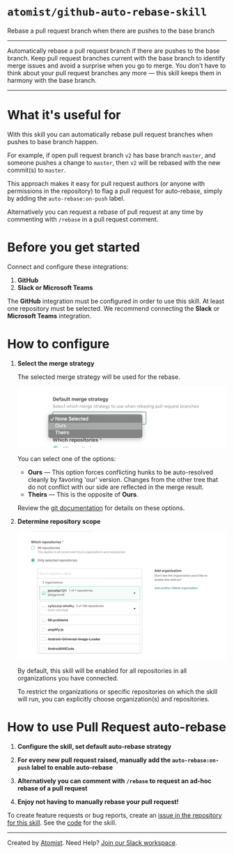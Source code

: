 # `atomist/github-auto-rebase-skill`

<!--<!---atomist-skill-description:start--->
    
Rebase a pull request branch when there are pushes to the base branch

<!---atomist-skill-description:end--->

---

<!---atomist-skill-long_description:start--->

Automatically rebase a pull request branch if there are pushes to the base branch. 
Keep pull request branches current with the base branch to identify merge issues and 
avoid a surprise when you go to merge. You don't have to think about your pull request 
branches any more — this skill keeps them in harmony with the base branch.

<!---atomist-skill-long_description:end--->


--- 

<!---atomist-skill-readme:start--->

# What it's useful for

With this skill you can automatically rebase pull request branches when pushes to base branch happen. 

For example, if open pull request branch `v2` has base branch `master`, and someone pushes a change to `master`, then
`v2` will be rebased with the new commit(s) to `master`.

This approach makes it easy for pull request authors (or anyone with permissions in the repository) to flag a pull 
request for auto-rebase, simply by adding the `auto-rebase:on-push` label.

Alternatively you can request a rebase of pull request at any time by commenting with `/rebase` in a pull request
comment.  

# Before you get started

Connect and configure these integrations:

1. **GitHub**
2. **Slack or Microsoft Teams**

The **GitHub** integration must be configured in order to use this skill. At least one repository must be selected. 
We recommend connecting the **Slack** or **Microsoft Teams** integration.

# How to configure

1. **Select the merge strategy**
    
    The selected merge strategy will be used for the rebase.
    
    ![Default merge-strategy](docs/images/default-merge-strategy.png)
    
    You can select one of the options:

    - **Ours** — This option forces conflicting hunks to be auto-resolved cleanly by favoring 'our' version. Changes 
        from the other tree that do not conflict with our side are reflected in the merge result.
    - **Theirs** — This is the opposite of **Ours**.
    
    Review the [git documentation](https://git-scm.com/docs/merge-strategies) for details on these options.

2. **Determine repository scope**

    ![Repository filter](docs/images/repo-filter.png)

    By default, this skill will be enabled for all repositories in all organizations you have connected.

    To restrict the organizations or specific repositories on which the skill will run, you can explicitly choose 
    organization(s) and repositories.

# How to use Pull Request auto-rebase

1. **Configure the skill, set default auto-rebase strategy** 

2. **For every new pull request raised, manually add the `auto-rebase:on-push` label to enable auto-rebase**

3. **Alternatively you can comment with `/rebase` to request an ad-hoc rebase of a pull request** 

4. **Enjoy not having to manually rebase your pull request!**

To create feature requests or bug reports, create an [issue in the repository for this skill](https://github.com/atomist-skills/github-auto-rebase-skill/issues). See the [code](https://github.com/atomist-skills/github-auto-rebase-skill) for the skill.

<!---atomist-skill-readme:end--->

---
 
Created by [Atomist][atomist].
Need Help?  [Join our Slack workspace][slack].

[atomist]: https://atomist.com/ (Atomist - How Teams Deliver Software)
[slack]: https://join.atomist.com/ (Atomist Community Slack)

